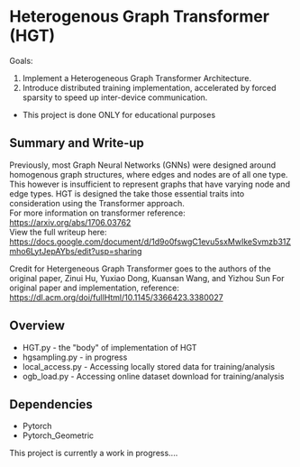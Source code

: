 # Heterogenous Graph Transformer (HGT)

Goals: 
1. Implement a Heterogeneous Graph Transformer Architecture.
2. Introduce distributed training implementation, accelerated by forced sparsity to speed up inter-device communication. 

- This project is done ONLY for educational purposes

## Summary and Write-up
Previously, most Graph Neural Networks (GNNs) were designed around homogenous graph structures, where edges and nodes are of all one type. This however is insufficient to represent graphs that have varying node and edge types. HGT is designed the take those essential traits into consideration using the Transformer approach.<br>
For more information on transformer reference: https://arxiv.org/abs/1706.03762 <br>
View the full writeup here: https://docs.google.com/document/d/1d9o0fswgC1evu5sxMwIkeSvmzb31Zmho6LytJepAYbs/edit?usp=sharing

Credit for Hetergeneous Graph Transformer goes to the authors of the original paper, Zinui Hu, Yuxiao Dong, Kuansan Wang, and Yizhou Sun
For original paper and implementation, reference: https://dl.acm.org/doi/fullHtml/10.1145/3366423.3380027

## Overview
- HGT.py - the "body" of implementation of HGT
- hgsampling.py - in progress
- local_access.py - Accessing locally stored data for training/analysis
- ogb_load.py - Accessing online dataset download for training/analysis

## Dependencies
- Pytorch
- Pytorch_Geometric

This project is currently a work in progress....